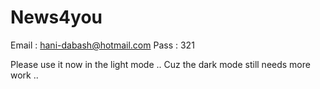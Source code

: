 # News4you

Email : hani-dabash@hotmail.com
Pass : 321

Please use it now in the light mode ..
Cuz the dark mode still needs more work ..
